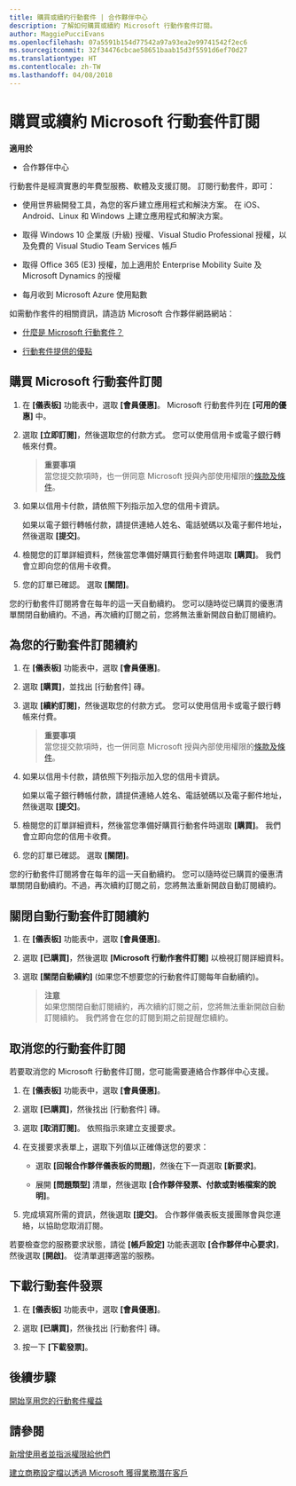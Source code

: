 ```yaml
---
title: 購買或續約行動套件 | 合作夥伴中心
description: 了解如何購買或續約 Microsoft 行動作套件訂閱。
author: MaggiePucciEvans
ms.openlocfilehash: 07a5591b154d77542a97a93ea2e99741542f2ec6
ms.sourcegitcommit: 32f34476cbcae58651baab15d3f5591d6ef70d27
ms.translationtype: HT
ms.contentlocale: zh-TW
ms.lasthandoff: 04/08/2018
---
```

# <a name="purchase-or-renew-a-microsoft-action-pack-subscription"></a>購買或續約 Microsoft 行動套件訂閱

**適用於**

-  合作夥伴中心


行動套件是經濟實惠的年費型服務、軟體及支援訂閱。 訂閱行動套件，即可：

- 使用世界級開發工具，為您的客戶建立應用程式和解決方案。 在 iOS、Android、Linux 和 Windows 上建立應用程式和解決方案。 

- 取得 Windows 10 企業版 (升級) 授權、Visual Studio Professional 授權，以及免費的 Visual Studio Team Services 帳戶 

- 取得 Office 365 (E3) 授權，加上適用於 Enterprise Mobility Suite 及 Microsoft Dynamics 的授權 

- 每月收到 Microsoft Azure 使用點數

如需動作套件的相關資訊，請造訪 Microsoft 合作夥伴網路網站： 

-   [什麼是 Microsoft 行動套件？](https://partner.microsoft.com/membership/action-pack)

-   [行動套件提供的優點](https://partner.microsoft.com/membership/core-benefits)



## <a name="purchase-a-microsoft-action-pack-subscription"></a>購買 Microsoft 行動套件訂閱

1. 在 **\[儀表板\]** 功能表中，選取 **\[會員優惠\]**。 Microsoft 行動套件列在 **\[可用的優惠\]** 中。 

2. 選取 **\[立即訂閱\]**，然後選取您的付款方式。 您可以使用信用卡或電子銀行轉帳來付費。 

    >**重要事項**<br> 當您提交款項時，也一併同意 Microsoft 授與內部使用權限的[條款及條件](https://go.microsoft.com/fwlink/?linkid=842232)。 

3. 如果以信用卡付款，請依照下列指示加入您的信用卡資訊。 

    如果以電子銀行轉帳付款，請提供連絡人姓名、電話號碼以及電子郵件地址，然後選取 **\[提交\]**。  
4. 檢閱您的訂單詳細資料，然後當您準備好購買行動套件時選取 **\[購買\]**。 我們會立即向您的信用卡收費。

5. 您的訂單已確認。 選取 **\[關閉\]**。

您的行動套件訂閱將會在每年的這一天自動續約。 您可以隨時從已購買的優惠清單關閉自動續約。不過，再次續約訂閱之前，您將無法重新開啟自動訂閱續約。 


## <a name="renew-your-action-pack-subscription"></a>為您的行動套件訂閱續約

1. 在 **\[儀表板\]** 功能表中，選取 **\[會員優惠\]**。  

2. 選取 **\[購買\]**，並找出 \[行動套件\] 磚。  

3. 選取 **\[續約訂閱\]**，然後選取您的付款方式。 您可以使用信用卡或電子銀行轉帳來付費。 

    >**重要事項**<br> 當您提交款項時，也一併同意 Microsoft 授與內部使用權限的[條款及條件](https://go.microsoft.com/fwlink/?linkid=842232)。 

3. 如果以信用卡付款，請依照下列指示加入您的信用卡資訊。 

    如果以電子銀行轉帳付款，請提供連絡人姓名、電話號碼以及電子郵件地址，然後選取 **\[提交\]**。 

 4. 檢閱您的訂單詳細資料，然後當您準備好購買行動套件時選取 **\[購買\]**。 我們會立即向您的信用卡收費。

5. 您的訂單已確認。 選取 **\[關閉\]**。

您的行動套件訂閱將會在每年的這一天自動續約。 您可以隨時從已購買的優惠清單關閉自動續約。不過，再次續約訂閱之前，您將無法重新開啟自動訂閱續約。 


## <a name="turn-off-automatic-action-pack-subscription-renewal"></a>關閉自動行動套件訂閱續約

1. 在 **\[儀表板\]** 功能表中，選取 **\[會員優惠\]**。 

2. 選取 **\[已購買\]**，然後選取 **\[Microsoft 行動作套件訂閱\]** 以檢視訂閱詳細資料。 

3. 選取 **\[關閉自動續約\]** (如果您不想要您的行動套件訂閱每年自動續約)。 

    >**注意**<br>
    如果您關閉自動訂閱續約，再次續約訂閱之前，您將無法重新開啟自動訂閱續約。 我們將會在您的訂閱到期之前提醒您續約。


## <a name="cancel-your-action-pack-subscription"></a>取消您的行動套件訂閱

若要取消您的 Microsoft 行動套件訂閱，您可能需要連絡合作夥伴中心支援。

1. 在 **\[儀表板\]** 功能表中，選取 **\[會員優惠\]**。 

2. 選取 **\[已購買\]**，然後找出 \[行動套件\] 磚。

3. 選取 **\[取消訂閱\]**。 依照指示來建立支援要求。 

4. 在支援要求表單上，選取下列值以正確傳送您的要求：

    -  選取 **\[回報合作夥伴儀表板的問題\]**，然後在下一頁選取 **\[新要求\]**。

    -  展開 **\[問題類型\]** 清單，然後選取 **\[合作夥伴發票、付款或對帳檔案的說明\]**。 

5. 完成填寫所需的資訊，然後選取 **\[提交\]**。 合作夥伴儀表板支援團隊會與您連絡，以協助您取消訂閱。

若要檢查您的服務要求狀態，請從 **\[帳戶設定\]** 功能表選取 **\[合作夥伴中心要求\]**，然後選取 **\[開啟\]**。 從清單選擇適當的服務。  

## <a name="download-your-action-pack-invoice"></a>下載行動套件發票

1. 在 **\[儀表板\]** 功能表中，選取 **\[會員優惠\]**。  

2. 選取 **\[已購買\]**，然後找出 \[行動套件\] 磚。 

3. 按一下 **\[下載發票\]**。
 
## <a name="next-steps"></a>後續步驟

[開始享用您的行動套件權益](manage-your-partner-network-benefits.md)


## <a name="see-also"></a>請參閱

[新增使用者並指派權限給他們](create-user-accounts-and-set-permissions.md)

[建立商務設定檔以透過 Microsoft 獲得業務潛在客戶](create-a-marketing-profile.md)



